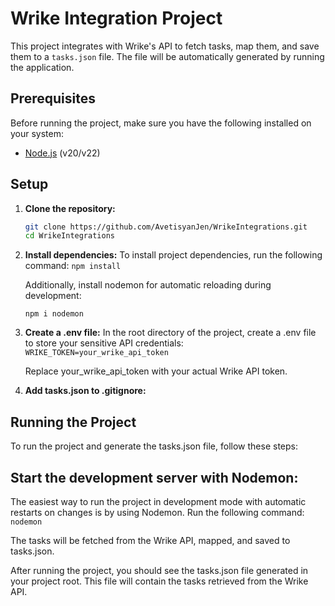 # Wrike Integration Project

This project integrates with Wrike's API to fetch tasks, map them, and save them to a `tasks.json` file. The file will be automatically generated by running the application.

## Prerequisites

Before running the project, make sure you have the following installed on your system:

- [Node.js](https://nodejs.org/) (v20/v22)
  
## Setup

1. **Clone the repository:**
   ```bash
   git clone https://github.com/AvetisyanJen/WrikeIntegrations.git
   cd WrikeIntegrations
2. **Install dependencies:**
   To install project dependencies, run the following command:
   `npm install`
   
   Additionally, install nodemon for automatic reloading during development:
   
   `npm i nodemon`
3. **Create a .env file:**
   In the root directory of the project, create a .env file to store your sensitive API credentials:
   `WRIKE_TOKEN=your_wrike_api_token`
   
   Replace your_wrike_api_token with your actual Wrike API token.

4. **Add tasks.json to .gitignore:**

 ## Running the Project
To run the project and generate the tasks.json file, follow these steps:
 ## Start the development server with Nodemon:

The easiest way to run the project in development mode with automatic restarts on changes is by using Nodemon. Run the following command:
``nodemon``

The tasks will be fetched from the Wrike API, mapped, and saved to tasks.json.

After running the project, you should see the tasks.json file generated in your project root. This file will contain the tasks retrieved from the Wrike API.
   
  
